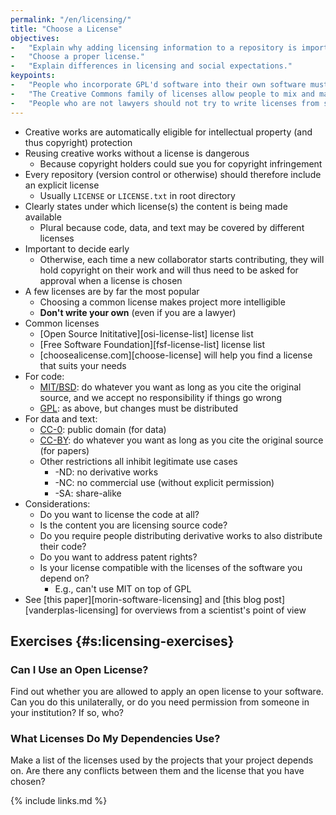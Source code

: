 ```yaml
---
permalink: "/en/licensing/"
title: "Choose a License"
objectives:
-   "Explain why adding licensing information to a repository is important."
-   "Choose a proper license."
-   "Explain differences in licensing and social expectations."
keypoints:
-   "People who incorporate GPL'd software into their own software must make their software also open under the GPL license; most other open licenses do not require this."
-   "The Creative Commons family of licenses allow people to mix and match requirements and restrictions on attribution, creation of derivative works, further sharing, and commercialization."
-   "People who are not lawyers should not try to write licenses from scratch."
---
```


-   Creative works are automatically eligible for intellectual property (and thus copyright) protection
-   Reusing creative works without a license is dangerous
    -   Because copyright holders could sue you for copyright infringement
-   Every repository (version control or otherwise) should therefore include an explicit license
    -   Usually `LICENSE` or `LICENSE.txt` in root directory
-   Clearly states under which license(s) the content is being made available
    -   Plural because code, data, and text may be covered by different licenses
-   Important to decide early
    -   Otherwise, each time a new collaborator starts contributing,
        they will hold copyright on their work
        and will thus need to be asked for approval when a license is chosen
-   A few licenses are by far the most popular
    -   Choosing a common license makes project more intelligible
    -   **Don't write your own** (even if you are a lawyer)
-   Common licenses
    -   [Open Source Inititative][osi-license-list] license list
    -   [Free Software Foundation][fsf-license-list] license list
    -   [choosealicense.com][choose-license] will help you find a license that suits your needs
-   For code:
    -   [MIT/BSD](#g:mit-license): do whatever you want as long as you cite the original source, and we accept no responsibility if things go wrong
    -   [GPL](#g:gpl): as above, but changes must be distributed
-   For data and text:
    -   [CC-0](#g:cc-0): public domain (for data)
    -   [CC-BY](#g:cc-by): do whatever you want as long as you cite the original source (for papers)
    -   Other restrictions all inhibit legitimate use cases
        -   -ND: no derivative works
        -   -NC: no commercial use (without explicit permission)
        -   -SA: share-alike
-   Considerations:
    -   Do you want to license the code at all?
    -   Is the content you are licensing source code?
    -   Do you require people distributing derivative works to also distribute their code?
    -   Do you want to address patent rights?
    -   Is your license compatible with the licenses of the software you depend on?
        -   E.g., can't use MIT on top of GPL
-   See [this paper][morin-software-licensing] and [this blog post][vanderplas-licensing]
    for overviews from a scientist's point of view

## Exercises {#s:licensing-exercises}

### Can I Use an Open License?

Find out whether you are allowed to apply an open license to your software.
Can you do this unilaterally,
or do you need permission from someone in your institution?
If so, who?

### What Licenses Do My Dependencies Use?

Make a list of the licenses used by the projects that your project depends on.
Are there any conflicts between them and the license that you have chosen?

{% include links.md %}

